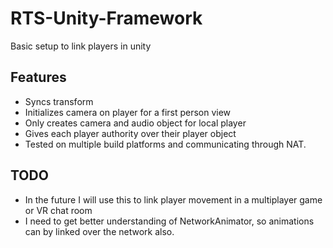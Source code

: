 # RTS-Unity-Framework
Basic setup to link players in unity
## Features
- Syncs transform
- Initializes camera on player for a first person view
- Only creates camera and audio object for local player
- Gives each player authority over their player object
- Tested on multiple build platforms and communicating through NAT.
## TODO
- In the future I will use this to link player movement in a multiplayer game or VR chat room
- I need to get better understanding of NetworkAnimator, so animations can by linked over the network also.

